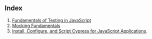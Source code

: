 

## Index

1. [Fundamentals of Testing in JavaScript](./ch01/01_00.md)
3. [Mocking Fundamentals](./ch03/03_00.md)
6. [Install, Configure, and Script Cypress for JavaScript Applications](./ch06/06_00.md).
